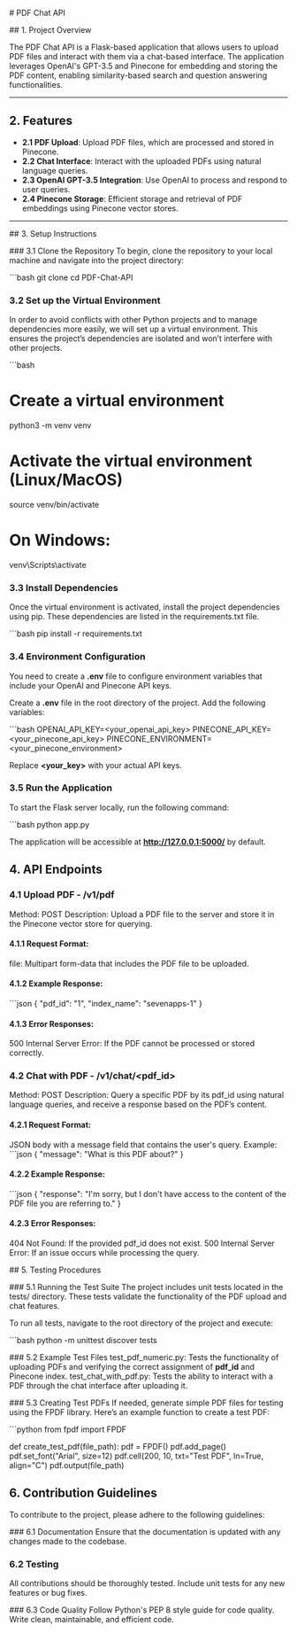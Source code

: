 # PDF Chat API

## 1. Project Overview

The PDF Chat API is a Flask-based application that allows users to upload PDF files and interact with them via a chat-based interface. The application leverages OpenAI's GPT-3.5 and Pinecone for embedding and storing the PDF content, enabling similarity-based search and question answering functionalities.

---

## 2. Features

- **2.1 PDF Upload**: Upload PDF files, which are processed and stored in Pinecone.
- **2.2 Chat Interface**: Interact with the uploaded PDFs using natural language queries.
- **2.3 OpenAI GPT-3.5 Integration**: Use OpenAI to process and respond to user queries.
- **2.4 Pinecone Storage**: Efficient storage and retrieval of PDF embeddings using Pinecone vector stores.

---

## 3. Setup Instructions

### 3.1 Clone the Repository
To begin, clone the repository to your local machine and navigate into the project directory:

\```bash
git clone <repository-url>
cd PDF-Chat-API


### 3.2 Set up the Virtual Environment
In order to avoid conflicts with other Python projects and to manage dependencies more easily, we will set up a virtual environment. This ensures the project’s dependencies are isolated and won’t interfere with other projects.

\```bash
# Create a virtual environment
python3 -m venv venv

# Activate the virtual environment (Linux/MacOS)
source venv/bin/activate

# On Windows:
venv\Scripts\activate


### 3.3 Install Dependencies
Once the virtual environment is activated, install the project dependencies using pip. These dependencies are listed in the requirements.txt file.

\```bash
pip install -r requirements.txt


### 3.4 Environment Configuration
You need to create a **.env** file to configure environment variables that include your OpenAI and Pinecone API keys.

Create a **.env** file in the root directory of the project.
Add the following variables:

\```bash
OPENAI_API_KEY=<your_openai_api_key>
PINECONE_API_KEY=<your_pinecone_api_key>
PINECONE_ENVIRONMENT=<your_pinecone_environment>


Replace **<your_key>** with your actual API keys.

### 3.5 Run the Application
To start the Flask server locally, run the following command:

\```bash
python app.py


The application will be accessible at **http://127.0.0.1:5000/** by default.


## 4. API Endpoints

### 4.1 Upload PDF - /v1/pdf
Method: POST
Description: Upload a PDF file to the server and store it in the Pinecone vector store for querying.

#### 4.1.1 Request Format:
file: Multipart form-data that includes the PDF file to be uploaded.

#### 4.1.2 Example Response:
\```json
{
  "pdf_id": "1",
  "index_name": "sevenapps-1"
}


#### 4.1.3 Error Responses:
500 Internal Server Error: If the PDF cannot be processed or stored correctly.

### 4.2 Chat with PDF - /v1/chat/<pdf_id>
Method: POST
Description: Query a specific PDF by its pdf_id using natural language queries, and receive a response based on the PDF’s content.

#### 4.2.1 Request Format:
JSON body with a message field that contains the user's query.
Example:
\```json
{
  "message": "What is this PDF about?"
}


#### 4.2.2 Example Response:
\```json
{
  "response": "I'm sorry, but I don't have access to the content of the PDF file you are referring to."
}


#### 4.2.3 Error Responses:
404 Not Found: If the provided pdf_id does not exist.
500 Internal Server Error: If an issue occurs while processing the query.

## 5. Testing Procedures

### 5.1 Running the Test Suite
The project includes unit tests located in the tests/ directory. These tests validate the functionality of the PDF upload and chat features.

To run all tests, navigate to the root directory of the project and execute:

\```bash
python -m unittest discover tests


### 5.2 Example Test Files
test_pdf_numeric.py: Tests the functionality of uploading PDFs and verifying the correct assignment of **pdf_id** and Pinecone index.
test_chat_with_pdf.py: Tests the ability to interact with a PDF through the chat interface after uploading it.

### 5.3 Creating Test PDFs
If needed, generate simple PDF files for testing using the FPDF library. Here’s an example function to create a test PDF:

\```python 
from fpdf import FPDF

def create_test_pdf(file_path):
    pdf = FPDF()
    pdf.add_page()
    pdf.set_font("Arial", size=12)
    pdf.cell(200, 10, txt="Test PDF", ln=True, align="C")
    pdf.output(file_path)


## 6. Contribution Guidelines

To contribute to the project, please adhere to the following guidelines:

### 6.1 Documentation
Ensure that the documentation is updated with any changes made to the codebase.

### 6.2 Testing
All contributions should be thoroughly tested. Include unit tests for any new features or bug fixes.

### 6.3 Code Quality
Follow Python's PEP 8 style guide for code quality. Write clean, maintainable, and efficient code.

























